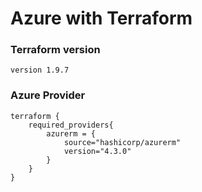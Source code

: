 # Azure with Terraform


### Terraform version
```
version 1.9.7
```
### Azure Provider

```
terraform {
    required_providers{
        azurerm = {
            source="hashicorp/azurerm"
            version="4.3.0"
        }
    }
}

```